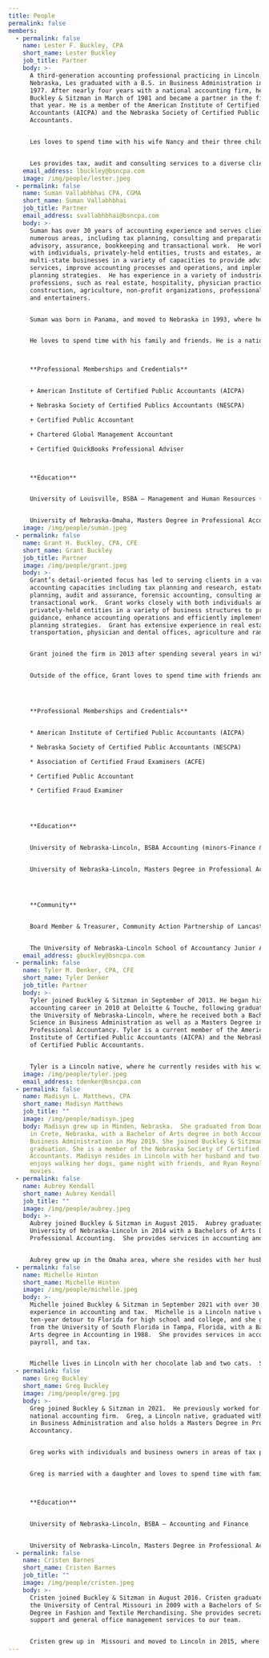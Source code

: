 ```yaml
---
title: People
permalink: false
members:
  - permalink: false
    name: Lester F. Buckley, CPA
    short_name: Lester Buckley
    job_title: Partner
    body: >-
      A third-generation accounting professional practicing in Lincoln,
      Nebraska, Les graduated with a B.S. in Business Administration in May
      1977. After nearly four years with a national accounting firm, he joined
      Buckley & Sitzman in March of 1981 and became a partner in the firm later
      that year. He is a member of the American Institute of Certified Public
      Accountants (AICPA) and the Nebraska Society of Certified Public
      Accountants.


      Les loves to spend time with his wife Nancy and their three children, their spouses, and six grandchildren. He also loves to play golf and bicycle. He has served in a volunteer capacity with many non-profit organizations over the years, including as board member and Treasurer of the Lancaster County Chapter of the American Red Cross, as well as a member of the Community Action board.


      Les provides tax, audit and consulting services to a diverse clientele including banks, agri-businesses, contractors, physicians, computer software companies, transportation and warehousing companies, non-profit organizations, and individuals.
    email_address: lbuckley@bsncpa.com
    image: /img/people/lester.jpeg
  - permalink: false
    name: Suman Vallabhbhai CPA, CGMA
    short_name: Suman Vallabhbhai
    job_title: Partner
    email_address: svallabhbhai@bsncpa.com
    body: >-
      Suman has over 30 years of accounting experience and serves clients in
      numerous areas, including tax planning, consulting and preparation,
      advisory, assurance, bookkeeping and transactional work.  He works closely
      with individuals, privately-held entities, trusts and estates, and
      multi-state businesses in a variety of capacities to provide advisory
      services, improve accounting processes and operations, and implement tax
      planning strategies.  He has experience in a variety of industries and
      professions, such as real estate, hospitality, physician practices,
      construction, agriculture, non-profit organizations, professional athletes
      and entertainers.


      Suman was born in Panama, and moved to Nebraska in 1993, where he resides with his family.  He joined the firm in December 1997.


      He loves to spend time with his family and friends. He is a nationally certified instructor and very active in various martial arts. He also volunteers in a variety of capacities in numerous non-profit organizations, including the YMCA and the Scottish Rite Foundation.



      **Professional Memberships and Credentials**


      + American Institute of Certified Public Accountants (AICPA)

      + Nebraska Society of Certified Publics Accountants (NESCPA)

      + Certified Public Accountant

      + Chartered Global Management Accountant

      + Certified QuickBooks Professional Adviser



      **Education**


      University of Louisville, BSBA – Management and Human Resources (minor-Computer Science), High Honors


      University of Nebraska-Omaha, Masters Degree in Professional Accountancy
    image: /img/people/suman.jpeg
  - permalink: false
    name: Grant H. Buckley, CPA, CFE
    short_name: Grant Buckley
    job_title: Partner
    image: /img/people/grant.jpeg
    body: >-
      Grant’s detail-oriented focus has led to serving clients in a variety of
      accounting capacities including tax planning and research, estate
      planning, audit and assurance, forensic accounting, consulting and
      transactional work.  Grant works closely with both individuals and
      privately-held entities in a variety of business structures to provide
      guidance, enhance accounting operations and efficiently implement tax
      planning strategies.  Grant has extensive experience in real estate,
      transportation, physician and dental offices, agriculture and ranching.


      Grant joined the firm in 2013 after spending several years in with a Big Four public accounting firm, becoming a fourth generation accounting professional practicing at the firm. 


      Outside of the office, Grant loves to spend time with friends and family. His wife, Kelsey, is a Dentist and together they share two beautiful daughters, Libby and Claire. Grant enjoys time on the golf course, traveling, and hopes to one day see the Huskers return to glory.  




      **Professional Memberships and Credentials**


      * American Institute of Certified Public Accountants (AICPA)

      * Nebraska Society of Certified Public Accountants (NESCPA)

      * Association of Certified Fraud Examiners (ACFE)

      * Certified Public Accountant

      * Certified Fraud Examiner




      **Education**


      University of Nebraska-Lincoln, BSBA Accounting (minors-Finance & Sociology), Highest Distinction


      University of Nebraska-Lincoln, Masters Degree in Professional Accountancy, Highest Distinction




      **Community**


      Board Member & Treasurer, Community Action Partnership of Lancaster and Saunders Counties


      The University of Nebraska-Lincoln School of Accountancy Junior Advisory Board
    email_address: gbuckley@bsncpa.com
  - permalink: false
    name: Tyler M. Denker, CPA, CFE
    short_name: Tyler Denker
    job_title: Partner
    body: >-
      Tyler joined Buckley & Sitzman in September of 2013. He began his
      accounting career in 2010 at Deloitte & Touche, following graduation from
      the University of Nebraska-Lincoln, where he received both a Bachelor of
      Science in Business Administration as well as a Masters Degree in
      Professional Accountancy. Tyler is a current member of the American
      Institute of Certified Public Accountants (AICPA) and the Nebraska Society
      of Certified Public Accountants.


      Tyler is a Lincoln native, where he currently resides with his wife Cortney, their two beautiful children and dog, Milo. He loves to spend time with his friends and family, and also loves to play golf. Tyler is an avid sports fan as well as a dedicated supporter of Nebraska athletics.
    image: /img/people/tyler.jpeg
    email_address: tdenker@bsncpa.com
  - permalink: false
    name: Madisyn L. Matthews, CPA
    short_name: Madisyn Matthews
    job_title: ""
    image: /img/people/madisyn.jpeg
    body: Madisyn grew up in Minden, Nebraska.  She graduated from Doane University,
      in Crete, Nebraska, with a Bachelor of Arts degree in both Accounting and
      Business Administration in May 2019. She joined Buckley & Sitzman after
      graduation. She is a member of the Nebraska Society of Certified Public
      Accountants. Madisyn resides in Lincoln with her husband and two dogs. She
      enjoys walking her dogs, game night with friends, and Ryan Reynolds
      movies.
  - permalink: false
    name: Aubrey Kendall
    short_name: Aubrey Kendall
    job_title: ""
    image: /img/people/aubrey.jpeg
    body: >-
      Aubrey joined Buckley & Sitzman in August 2015.  Aubrey graduated from the
      University of Nebraska-Lincoln in 2014 with a Bachelors of Arts Degree in
      Professional Accounting.  She provides services in accounting and payroll.


      Aubrey grew up in the Omaha area, where she resides with her husband Tim, and two daughters.  Aubrey enjoys spending time with family and friends, Husker Football, and shopping.
  - permalink: false
    name: Michelle Hinton
    short_name: Michelle Hinton
    image: /img/people/michelle.jpeg
    body: >-
      Michelle joined Buckley & Sitzman in September 2021 with over 30 years of
      experience in accounting and tax.  Michelle is a Lincoln native who took a
      ten-year detour to Florida for high school and college, and she graduated
      from the University of South Florida in Tampa, Florida, with a Bachelor of
      Arts degree in Accounting in 1988.  She provides services in accounting,
      payroll, and tax.


      Michelle lives in Lincoln with her chocolate lab and two cats.  She has two young adult daughters, one who lives in Omaha and one in Lincoln at UNL.  Michelle has spent many years volunteering at her children’s schools with the PTO and booster clubs, serving mostly as treasurer.  She enjoys golf, Husker sports, and supporting local high school and community theater.
  - permalink: false
    name: Greg Buckley
    short_name: Greg Buckley
    image: /img/people/greg.jpg
    body: >-
      Greg joined Buckley & Sitzman in 2021.  He previously worked for a
      national accounting firm.  Greg, a Lincoln native, graduated with a B.S.
      in Business Administration and also holds a Masters Degree in Professional
      Accountancy.


      Greg works with individuals and business owners in areas of tax planning and preparation, accounting and assurance, and consulting services.  He has experience in a variety of industries including real estate, banking, and non-profit organizations.


      Greg is married with a daughter and loves to spend time with family and friends.  He is an avid runner and loves to travel.



      **Education**


      University of Nebraska-Lincoln, BSBA – Accounting and Finance


      University of Nebraska-Lincoln, Masters Degree in Professional Accountancy
  - permalink: false
    name: Cristen Barnes
    short_name: Cristen Barnes
    job_title: ""
    image: /img/people/cristen.jpeg
    body: >-
      Cristen joined Buckley & Sitzman in August 2016. Cristen graduated from
      the University of Central Missouri in 2009 with a Bachelors of Science
      Degree in Fashion and Textile Merchandising. She provides secretarial
      support and general office management services to our team.


      Cristen grew up in  Missouri and moved to Lincoln in 2015, where she resides with her husband Steven, their son Cash and 2 labs Shelby & Buster. Cristen enjoys being at home, shopping, live music, and gardening.
---
```

